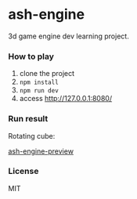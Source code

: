 # ash-engine

3d game engine dev learning project.

### How to play
1. clone the project
2. `npm install`
3. `npm run dev`
4. access http://127.0.0.1:8080/

### Run result

Rotating cube:

[ash-engine-preview](https://codesandbox.io/s/github/HeGanjie/ash-engine)

### License
MIT

